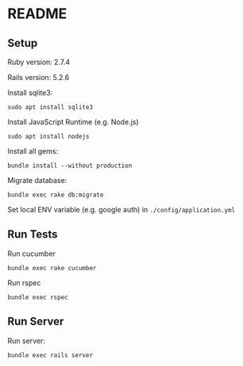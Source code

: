 # README

## Setup
Ruby version: 2.7.4

Rails version: 5.2.6

Install sqlite3:
```
sudo apt install sqlite3
```

Install JavaScript Runtime (e.g. Node.js)
```
sudo apt install nodejs
```

Install all gems:
```
bundle install --without production
```

Migrate database:
```
bundle exec rake db:migrate
```

Set local ENV variable (e.g. google auth) in `./config/application.yml`

## Run Tests
Run cucumber
```
bundle exec rake cucumber
```

Run rspec
```
bundle exec rspec
```

## Run Server
Run server:
```
bundle exec rails server
```
